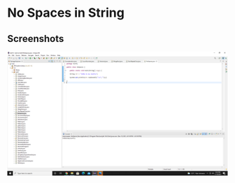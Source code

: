 
# No Spaces in String

 


## Screenshots

![App Screenshot](https://github.com/Karishma290395/No-Spaces-in-String/blob/main/No%20Spaces%20in%20String.png)

